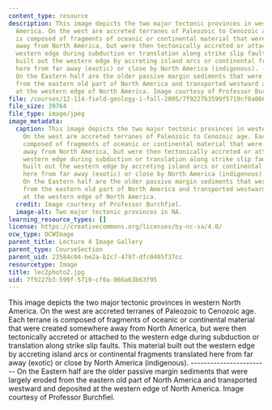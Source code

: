 ```yaml
---
content_type: resource
description: This image depicts the two major tectonic provinces in western North
  America. On the west are accreted terranes of Paleozoic to Cenozoic age. Each terrane
  is composed of fragments of oceanic or continental material that were created somewhere
  away from North America, but were then tectonically accreted or attached to the
  western edge during subduction or translation along strike slip faults. This material
  built out the western edge by accreting island arcs or continental fragments translated
  here from far away (exotic) or close by North America (indigenous). ------------------------
  On the Eastern half are the older passive margin sediments that were largely eroded
  from the eastern old part of North America and transported westward and deposited
  at the western edge of North America. Image courtesy of Professor Burchfiel.
file: /courses/12-114-field-geology-i-fall-2005/7f9227b3599f5719cf0a066a63b63f95_lec2photo2.jpg
file_size: 39764
file_type: image/jpeg
image_metadata:
  caption: This image depicts the two major tectonic provinces in western North America.
    On the west are accreted terranes of Paleozoic to Cenozoic age. Each terrane is
    composed of fragments of oceanic or continental material that were created somewhere
    away from North America, but were then tectonically accreted or attached to the
    western edge during subduction or translation along strike slip faults. This material
    built out the western edge by accreting island arcs or continental fragments translated
    here from far away (exotic) or close by North America (indigenous). ------------------------
    On the Eastern half are the older passive margin sediments that were largely eroded
    from the eastern old part of North America and transported westward and deposited
    at the western edge of North America.
  credit: Image courtesy of Professor Burchfiel.
  image-alt: Two major tectonic provinces in NA.
learning_resource_types: []
license: https://creativecommons.org/licenses/by-nc-sa/4.0/
ocw_type: OCWImage
parent_title: Lecture 4 Image Gallery
parent_type: CourseSection
parent_uid: 23584c04-be2a-b2c7-4797-dfc0405f37cc
resourcetype: Image
title: lec2photo2.jpg
uid: 7f9227b3-599f-5719-cf0a-066a63b63f95
---
```

This image depicts the two major tectonic provinces in western North America. On the west are accreted terranes of Paleozoic to Cenozoic age. Each terrane is composed of fragments of oceanic or continental material that were created somewhere away from North America, but were then tectonically accreted or attached to the western edge during subduction or translation along strike slip faults. This material built out the western edge by accreting island arcs or continental fragments translated here from far away (exotic) or close by North America (indigenous). ------------------------ On the Eastern half are the older passive margin sediments that were largely eroded from the eastern old part of North America and transported westward and deposited at the western edge of North America. Image courtesy of Professor Burchfiel.
